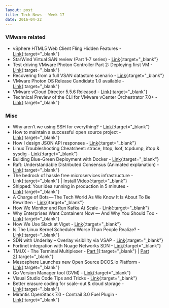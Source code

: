 ```yaml
---
layout: post
title: Tech News - Week 17
date: 2016-04-22
---
```


### VMware related

* vSphere HTML5 Web Client Fling Hidden Features -
  [Link](http://emadyounis.com/vcenter/vsphere-html5-web-client-fling-hidden-features/){:target="_blank"}
* StarWind Virtual SAN review (Part 1-7 series) -
  [Link](http://vmnomad.blogspot.fr/2016/04/starwind-virtual-san-on-esxi-review-part-1.html){:target="_blank"}
* Test driving VMware Photon Controller Part 2: Deploying first VM -
  [Link](http://www.virtuallyghetto.com/2016/04/test-driving-vmware-photon-controller-part-2-deploying-first-vm.html){:target="_blank"}
* Recovering from a full VSAN datastore scenario -
  [Link](http://cormachogan.com/2016/04/19/recovering-full-vsan-datastore-scenario/){:target="_blank"}
* VMware Photon OS Release Candidate 1.0 available -
  [Link](http://vmware.github.io/photon/){:target="_blank"}
* VMware vCloud Director 5.5.6 Released -
  [Link](http://anthonyspiteri.net/critical-security-issue-client-integration-plugin-vcloud-director-5-5-6-released/){:target="_blank"}
* Technical Preview of the CLI for VMware vCenter Orchestrator 7.0+ -
  [Link](https://communities.vmware.com/docs/DOC-31702){:target="_blank"}



### Misc

* Why aren’t we using SSH for everything? -
  [Link](https://medium.com/@shazow/ssh-how-does-it-even-9e43586e4ffc#.6hqazgwgi){:target="_blank"}
* How to maintain a successful open source project -
  [Link](https://medium.com/code-zen/how-to-maintain-a-successful-open-source-project-aaa2a5437d3a#.uyoobaeap){:target="_blank"}
* How I design JSON API responses -
  [Link](https://medium.com/@shazow/how-i-design-json-api-responses-71900f00f2db#.t0zxte80j){:target="_blank"}
* Linux Troubleshooting Cheatsheet: strace, htop, lsof, tcpdump, iftop & sysdig -
  [Link](https://sysdig.com/blog/linux-troubleshooting-cheatsheet/){:target="_blank"}
* Building Blue-Green Deployment with Docker -
  [Link](https://botleg.com/stories/blue-green-deployment-with-docker/){:target="_blank"}
* Raft: Understandable Distributed Consensus (Animated explanation) -
  [Link](http://thesecretlivesofdata.com/raft/){:target="_blank"}
* The bedrock of hassle free microservices infrastructure -
  [Link](http://mantl.io/){:target="_blank"} |
  [Install Video](https://www.youtube.com/watch?v=FYoAQeQmvMU){:target="_blank"}
* Shipped: Your idea running in production in 5 minutes -
  [Link](https://ciscoshipped.io/){:target="_blank"}
* A Charge of Bots — The Tech World As We Know It Is About To Be Rewritten -
  [Link](https://medium.com/@plibin/a-charge-of-bots-9ee33bb3b868#.qpif2fcbb){:target="_blank"}
* How We Monitor and Run Kafka At Scale -
  [Link](http://www.confluent.io/blog/how-we-monitor-and-run-kafka-at-scale-signalfx){:target="_blank"}
* Why Enterprises Want Containers Now — And Why You Should Too -
  [Link](http://thenewstack.io/enterprises-want-containers-now/){:target="_blank"}
* How We Use Slack at Viget -
  [Link](https://www.viget.com/articles/how-we-use-slack){:target="_blank"}
* Is The Linux Kernel Scheduler Worse Than People Realize? -
  [Link](http://www.phoronix.com/scan.php?page=news_item&px=Linux-Kernel-Scheduler-Bad){:target="_blank"}
* SDN with Underlay – Overlay visibility via VSAP -
  [Link](https://filipv.net/2016/01/10/sdn-with-underlay-overlay-visibility-via-vsap/){:target="_blank"}
* Fortinet integration with Nuage Networks SDN -
  [Link](https://filipv.net/2016/04/17/fortinet-integration-with-nuage-networks-sdn/){:target="_blank"}
* TMUX - The Terminal Multiplexer -
  [Part 1](http://blog.hawkhost.com/2010/06/28/tmux-the-terminal-multiplexer/){:target="_blank"} |
  [Part 2](http://blog.hawkhost.com/2010/07/02/tmux-%E2%80%93-the-terminal-multiplexer-part-2/){:target="_blank"}
* Mesosphere Launches new Open Source DCOS.io Platform -
  [Link](https://dcos.io){:target="_blank"}
* Go Version Manager tool (GVM) -
  [Link](https://github.com/moovweb/gvm){:target="_blank"}
* Visual Studio Code Tips and Tricks -
  [Link](https://github.com/Microsoft/vscode-tips-and-tricks){:target="_blank"}
* Better erasure coding for scale-out & cloud storage -
  [Link](http://silvertonconsulting.com/blog/2016/04/20/better-erasure-coding-for-scale-out-cloud-storage/#sthash.ZGMKdwbT.dpuf){:target="_blank"}
* Mirantis OpenStack 7.0 - Contrail 3.0 Fuel Plugin -
  [Link](http://www.yet.org/2016/04/mos7-contrail3/){:target="_blank"}

